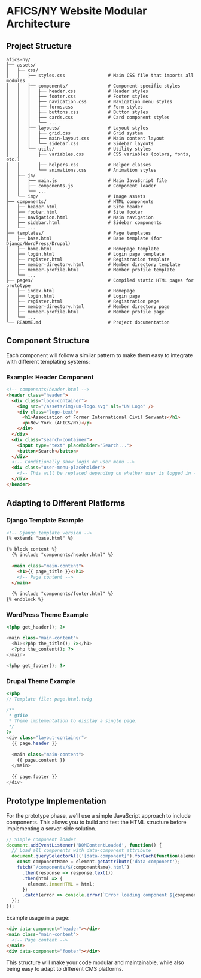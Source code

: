# AFICS/NY Website Modular Architecture

## Project Structure
```
afics-ny/
├── assets/
│   ├── css/
│   │   ├── styles.css                # Main CSS file that imports all modules
│   │   ├── components/               # Component-specific styles
│   │   │   ├── header.css            # Header styles
│   │   │   ├── footer.css            # Footer styles
│   │   │   ├── navigation.css        # Navigation menu styles
│   │   │   ├── forms.css             # Form styles
│   │   │   ├── buttons.css           # Button styles
│   │   │   ├── cards.css             # Card component styles
│   │   │   └── ...
│   │   ├── layouts/                  # Layout styles
│   │   │   ├── grid.css              # Grid system
│   │   │   ├── main-layout.css       # Main content layout
│   │   │   └── sidebar.css           # Sidebar layouts
│   │   └── utils/                    # Utility styles
│   │       ├── variables.css         # CSS variables (colors, fonts, etc.)
│   │       ├── helpers.css           # Helper classes
│   │       └── animations.css        # Animation styles
│   ├── js/
│   │   ├── main.js                   # Main JavaScript file
│   │   ├── components.js             # Component loader
│   │   └── ...
│   └── img/                          # Image assets
├── components/                       # HTML components
│   ├── header.html                   # Site header
│   ├── footer.html                   # Site footer
│   ├── navigation.html               # Main navigation
│   ├── sidebar.html                  # Sidebar components
│   └── ...
├── templates/                        # Page templates
│   ├── base.html                     # Base template (for Django/WordPress/Drupal)
│   ├── home.html                     # Homepage template
│   ├── login.html                    # Login page template
│   ├── register.html                 # Registration template
│   ├── member-directory.html         # Member directory template
│   ├── member-profile.html           # Member profile template
│   └── ...
├── pages/                            # Compiled static HTML pages for prototype
│   ├── index.html                    # Homepage
│   ├── login.html                    # Login page
│   ├── register.html                 # Registration page
│   ├── member-directory.html         # Member directory page
│   ├── member-profile.html           # Member profile page
│   └── ...
└── README.md                         # Project documentation
```

## Component Structure

Each component will follow a similar pattern to make them easy to integrate with different templating systems:

### Example: Header Component

```html
<!-- components/header.html -->
<header class="header">
  <div class="logo-container">
    <img src="/assets/img/un-logo.svg" alt="UN Logo" />
    <div class="logo-text">
      <h1>Association of Former International Civil Servants</h1>
      <p>New York (AFICS/NY)</p>
    </div>
  </div>
  <div class="search-container">
    <input type="text" placeholder="Search...">
    <button>Search</button>
  </div>
  <!-- Conditionally show login or user menu -->
  <div class="user-menu-placeholder">
    <!-- This will be replaced depending on whether user is logged in -->
  </div>
</header>
```

## Adapting to Different Platforms

### Django Template Example

```html
<!-- Django template version -->
{% extends "base.html" %}

{% block content %}
  {% include "components/header.html" %}
  
  <main class="main-content">
    <h1>{{ page_title }}</h1>
    <!-- Page content -->
  </main>
  
  {% include "components/footer.html" %}
{% endblock %}
```

### WordPress Theme Example

```php
<?php get_header(); ?>

<main class="main-content">
  <h1><?php the_title(); ?></h1>
  <?php the_content(); ?>
</main>

<?php get_footer(); ?>
```

### Drupal Theme Example

```php
<?php
// Template file: page.html.twig

/**
 * @file
 * Theme implementation to display a single page.
 */
?>
<div class="layout-container">
  {{ page.header }}
  
  <main class="main-content">
    {{ page.content }}
  </main>
  
  {{ page.footer }}
</div>
```

## Prototype Implementation

For the prototype phase, we'll use a simple JavaScript approach to include components. This allows you to build and test the HTML structure before implementing a server-side solution.

```javascript
// Simple component loader
document.addEventListener('DOMContentLoaded', function() {
  // Load all components with data-component attribute
  document.querySelectorAll('[data-component]').forEach(function(element) {
    const componentName = element.getAttribute('data-component');
    fetch(`/components/${componentName}.html`)
      .then(response => response.text())
      .then(html => {
        element.innerHTML = html;
      })
      .catch(error => console.error(`Error loading component ${componentName}:`, error));
  });
});
```

Example usage in a page:

```html
<div data-component="header"></div>
<main class="main-content">
  <!-- Page content -->
</main>
<div data-component="footer"></div>
```

This structure will make your code modular and maintainable, while also being easy to adapt to different CMS platforms.
